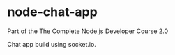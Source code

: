 # node-chat-app
Part of the The Complete Node.js Developer Course 2.0

Chat app build using socket.io.
